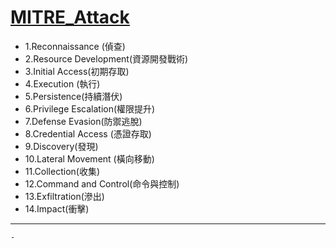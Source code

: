 [MITRE_Attack](https://attack.mitre.org/)
===
* 1.Reconnaissance (偵查)
* 2.Resource Development(資源開發戰術)
* 3.Initial Access(初期存取)
* 4.Execution (執行)
* 5.Persistence(持續潛伏)
* 6.Privilege Escalation(權限提升)
* 7.Defense Evasion(防禦逃脫)
* 8.Credential Access	(憑證存取)
* 9.Discovery(發現)
* 10.Lateral Movement	(橫向移動)
* 11.Collection(收集)
* 12.Command and Control(命令與控制)
* 13.Exfiltration(滲出)
* 14.Impact(衝擊)
---
```
- 
```
